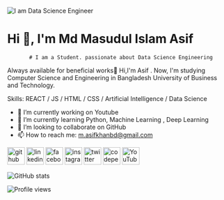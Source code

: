 
![I am Data Science Engineer ](https://pbs.twimg.com/profile_banners/1570476386539958273/1663270325/1500x500)
# Hi  👋, I'm Md Masudul Islam Asif
           # I am a Student. passionate about Data Science Engineering 


Always available for beneficial works🙂 Hi,I'm Asif . Now, I'm studying Computer Science and Engineering in Bangladesh University of Business and Technology.

Skills:  REACT / JS / HTML / CSS / Artificial Intelligence / Data Science

- 🔭 I’m currently working on Youtube 
- 🌱 I’m currently learning Python, Machine Learning , Deep Learning 
- 👯 I’m looking to collaborate on GitHub 
- 📫 How to reach me: m.asifkhanbd@gmail.com 


[<img src='https://cdn.jsdelivr.net/npm/simple-icons@3.0.1/icons/github.svg' alt='github' height='40'>](https://github.com/https://github.com/asif-kabbo)  [<img src='https://cdn.jsdelivr.net/npm/simple-icons@3.0.1/icons/linkedin.svg' alt='linkedin' height='40'>](https://www.linkedin.com/in/https://www.linkedin.com/in/asif-khan-441441246//)  [<img src='https://cdn.jsdelivr.net/npm/simple-icons@3.0.1/icons/facebook.svg' alt='facebook' height='40'>](https://www.facebook.com/https://www.facebook.com/profile.php?id=100011028196719)  [<img src='https://cdn.jsdelivr.net/npm/simple-icons@3.0.1/icons/instagram.svg' alt='instagram' height='40'>](https://www.instagram.com/https://www.instagram.com/_asif_khan_s_//)  [<img src='https://cdn.jsdelivr.net/npm/simple-icons@3.0.1/icons/twitter.svg' alt='twitter' height='40'>](https://twitter.com/https://twitter.com/AK_Asif_Khan_)  [<img src='https://cdn.jsdelivr.net/npm/simple-icons@3.0.1/icons/codepen.svg' alt='codepen' height='40'>](https://codepen.io/https://codepen.io/asif_khan_)  [<img src='https://cdn.jsdelivr.net/npm/simple-icons@3.0.1/icons/youtube.svg' alt='YouTube' height='40'>](https://www.youtube.com/channel/https://www.youtube.com/channel/UCcVQunIy-4xC20i6uG0rOCQ)  

![GitHub stats](https://github-readme-stats.vercel.app/api?username=https://github.com/asif-kabbo&show_icons=true)  

![Profile views](https://gpvc.arturio.dev/https://github.com/asif-kabbo)  
